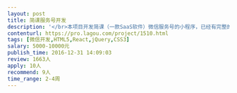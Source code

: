 ```yaml
---                
layout: post       
title: 简课服务号开发           
description: '</br>本项目开发简课（一款SaaS软件）微信服务号的小程序，已经有完整的UI设计稿和数据接口，实现简课PC管理后台的主要功能。</br></br>一、服务号的主要功能点和页面</br> 1、服务号的主要功能有：用户注册、课程库列表、合同、课程事件日志、账号管理等。以上功能在PC端均有PC端程序。</br> 2、小程序以二级菜单链接形式提供</br> 3、服务程序页面总数20个左右</br></br>二、要求</br> 1、具备微信服务号开发经验，具备成功的案例；</br> 2、具备微信小程序的开发经验并具备成功的案例；</br> 3、主动沟通积极性强，愿意倾听</br> 4、工作效率高，手快，要求在3周内完成（农历年之前）调试，并消除所有的bugs</br> 5、优先考虑深圳的专家</br>'     
contenturl: https://pro.lagou.com/project/1510.html      
tags: [微信开发,HTML5,React,jQuery,CSS3]            
salary: 5000-10000元          
publish_time: 2016-12-31 14:09:03         
review: 1663人                   
apply: 10人                   
recommend: 9人                   
time_range: 2-4周              
---                 
```

